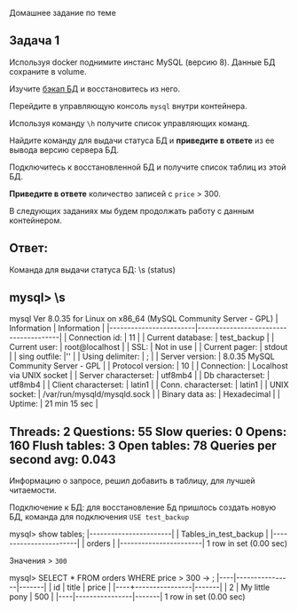 Домашнее задание по теме 

## Задача 1

Используя docker поднимите инстанс MySQL (версию 8). Данные БД сохраните в volume.

Изучите [бэкап БД](https://github.com/netology-code/virt-homeworks/tree/master/06-db-03-mysql/test_data) и 
восстановитесь из него.

Перейдите в управляющую консоль `mysql` внутри контейнера.

Используя команду `\h` получите список управляющих команд.

Найдите команду для выдачи статуса БД и **приведите в ответе** из ее вывода версию сервера БД.

Подключитесь к восстановленной БД и получите список таблиц из этой БД.

**Приведите в ответе** количество записей с `price` > 300.

В следующих заданиях мы будем продолжать работу с данным контейнером.

## Ответ:

Команда для выдачи статуса БД: \s (status)

mysql> \s
--------------
mysql  Ver 8.0.35 for Linux on x86_64 (MySQL Community Server - GPL)
|  Information           |  Information                          |
|------------------------|---------------------------------------|
| Connection id:         | 11                                    |
| Current database:      | test_backup                           |
| Current user:          | root@localhost                        |
| SSL:                   | Not in use                            |
| Current pager:         | stdout                                |
| sing outfile:          |''                                     |
| Using delimiter:       | ;                                     |
| Server version:        | 8.0.35 MySQL Community Server - GPL   |
| Protocol version:      | 10                                    |
| Connection:            | Localhost via UNIX socket             |
| Server characterset:   | utf8mb4                               |
| Db     characterset:   | utf8mb4                               |
| Client characterset:   | latin1                                |
| Conn.  characterset:   | latin1                                |
| UNIX socket:           | /var/run/mysqld/mysqld.sock           |
| Binary data as:        | Hexadecimal                           |
| Uptime:                | 21 min 15 sec                         |

Threads: 2  Questions: 55  Slow queries: 0  Opens: 160  Flush tables: 3  Open tables: 78  Queries per second avg: 0.043
--------------

Информацию о запросе, решил добавить в таблицу, для лучшей читаемости.

Подключение к БД: для восстановление Бд пришлось создать новую БД, команда для подключения `USE test_backup`

mysql> show tables;
|-----------------------|
| Tables_in_test_backup |
|-----------------------|
| orders                |
|-----------------------|
1 row in set (0.00 sec)

Значения > `300`

mysql> SELECT * FROM orders WHERE price > 300
    -> ;
|----|----------------|-------|
| id | title          | price |
|----+----------------|-------|
|  2 | My little pony |   500 |
|----|----------------|-------|
1 row in set (0.00 sec)

